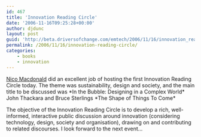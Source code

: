```yaml
---
id: 467
title: 'Innovation Reading Circle'
date: '2006-11-16T09:25:28+00:00'
author: djdunc
layout: post
guid: 'http://beta.driversofchange.com/emtech/2006/11/16/innovation_reading_circle/'
permalink: /2006/11/16/innovation-reading-circle/
categories:
    - books
    - innovation
---
```


[Nico Macdonald](http://www.spy.co.uk/) did an excellent job of hosting the first Innovation Reading Circle today. The theme was sustainability, design and society, and the main title to be discussed was \*In the Bubble: Designing in a Complex World\* John Thackara and Bruce Sterlings \*The Shape of Things To Come\*

The objective of the Innovation Reading Circle is to develop a rich, well-informed, interactive public discussion around innovation (considering technology, design, society and organisation), drawing on and contributing to related discourses. I look forward to the next event…